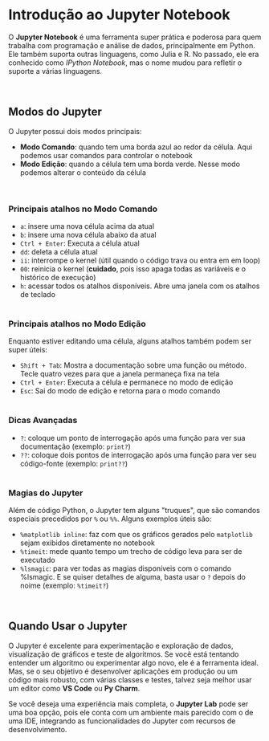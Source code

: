 # Introdução ao Jupyter Notebook

O **Jupyter Notebook** é uma ferramenta super prática e poderosa para quem trabalha com programação e análise de dados, principalmente em Python. Ele também suporta outras linguagens, como Julia e R. No passado, ele era conhecido como *IPython Notebook*, mas o nome mudou para refletir o suporte a várias linguagens.

<br>

## Modos do Jupyter

O Jupyter possui dois modos principais:

- **Modo Comando**: quando tem uma borda azul ao redor da célula. Aqui podemos usar comandos para controlar o notebook
- **Modo Edição**: quando a célula tem uma borda verde. Nesse modo podemos alterar o conteúdo da célula

<br>

### Principais atalhos no Modo Comando

- ```a```: insere uma nova célula acima da atual
- ```b```: insere uma nova célula abaixo da atual
- ```Ctrl + Enter```: Executa a célula atual
- ```dd```: deleta a célula atual
- ```ii```: interrompe o kernel (útil quando o código trava ou entra em em loop)
- ```00```: reinicia o kernel (**cuidado**, pois isso apaga todas as variáveis e o histórico de execução)
- ```h```: acessar todos os atalhos disponíveis. Abre uma janela com os atalhos de teclado<br><br>

### Principais atalhos no Modo Edição

Enquanto estiver editando uma célula, alguns atalhos também podem ser super úteis:
- ```Shift + Tab```: Mostra a documentação sobre uma função ou método. Tecle quatro vezes para que a janela permaneça fixa na tela
- ```Ctrl + Enter```: Executa a célula e permanece no modo de edição
- ```Esc```: Sai do modo de edição e retorna para o modo comando<br><br>

### Dicas Avançadas
- ```?```: coloque um ponto de interrogação após uma função para ver sua documentação (exemplo: ```print?```)
- ```??```: coloque dois pontos de interrogação após uma função para ver seu código-fonte (exemplo: ```print??```)<br><br>

### Magias do Jupyter

Além de código Python, o Jupyter tem alguns "truques", que são comandos especiais precedidos por ```%``` ou ```%%```. Alguns exemplos úteis são:
- ```%matplotlib inline```: faz com que os gráficos gerados pelo ```matplotlib``` sejam exibidos diretamente no notebook
- ```%timeit```: mede quanto tempo um trecho de código leva para ser de executado
- ```%lsmagic```: para ver todas as magias disponíveis com o comando %lsmagic. E se quiser detalhes de alguma, basta usar o ```?``` depois do noime (exemplo: ```%timeit?```)

<br>

## Quando Usar o Jupyter

O Jupyter é excelente para experimentação e exploração de dados, visualização de gráficos e teste de algoritmos. Se você está tentando entender um algoritmo ou experimentar algo novo, ele é a ferramenta ideal. Mas, se o seu objetivo é desenvolver aplicações em produção ou um código mais robusto, com várias classes e testes, talvez seja melhor usar um editor como **VS Code** ou **Py Charm**.

Se você deseja uma experiência mais completa, o **Jupyter Lab** pode ser uma boa opção, pois ele conta com um ambiente mais parecido com o de uma IDE, integrando as funcionalidades do Jupyter com recursos de desenvolvimento.
